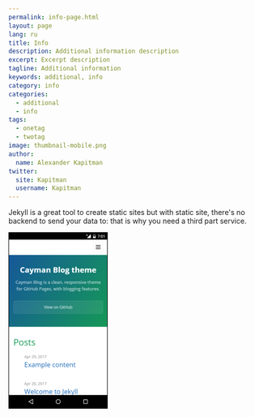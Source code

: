 ```yaml
---
permalink: info-page.html
layout: page
lang: ru
title: Info
description: Additional information description
excerpt: Excerpt description
tagline: Additional information
keywords: additional, info
category: info
categories:
  - additional
  - info
tags:
  - onetag
  - twotag
image: thumbnail-mobile.png
author:
  name: Alexander Kapitman
twitter:
  site: Kapitman
  username: Kapitman
---
```


Jekyll is a great tool to create static sites but with static site, there's no backend to send your data to: that is why you need a third part service.

![Thumbnail][image_thumbnail]

[image_thumbnail]: thumbnail-mobile.png
